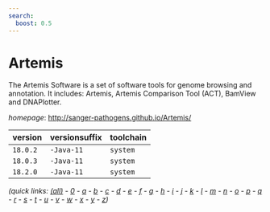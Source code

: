 ```yaml
---
search:
  boost: 0.5
---
```

# Artemis

The Artemis Software is a set of software tools for genome browsing and annotation.  It includes: Artemis, Artemis Comparison Tool (ACT), BamView and DNAPlotter.

*homepage*: <http://sanger-pathogens.github.io/Artemis/>

version | versionsuffix | toolchain
--------|---------------|----------
``18.0.2`` | ``-Java-11`` | ``system``
``18.0.3`` | ``-Java-11`` | ``system``
``18.2.0`` | ``-Java-11`` | ``system``


*(quick links: [(all)](../index.md) - [0](../0/index.md) - [a](../a/index.md) - [b](../b/index.md) - [c](../c/index.md) - [d](../d/index.md) - [e](../e/index.md) - [f](../f/index.md) - [g](../g/index.md) - [h](../h/index.md) - [i](../i/index.md) - [j](../j/index.md) - [k](../k/index.md) - [l](../l/index.md) - [m](../m/index.md) - [n](../n/index.md) - [o](../o/index.md) - [p](../p/index.md) - [q](../q/index.md) - [r](../r/index.md) - [s](../s/index.md) - [t](../t/index.md) - [u](../u/index.md) - [v](../v/index.md) - [w](../w/index.md) - [x](../x/index.md) - [y](../y/index.md) - [z](../z/index.md))*

